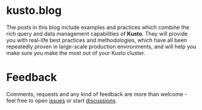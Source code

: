 # kusto.blog

The posts in this blog include examples and practices which combine the rich query and data management capabilities of **Kusto**. They will provide you with real-life best practices and methodologies, which have all been repeatedly proven in large-scale production environments, and will help you make sure you make the most out of your Kusto cluster.

# Feedback

Comments, requests and any kind of feedback are more than welcome - feel free to open [issues](https://github.com/yonileibowitz/yonileibowitz.github.io/issues) or start [discussions](https://github.com/yonileibowitz/yonileibowitz.github.io/discussions).
